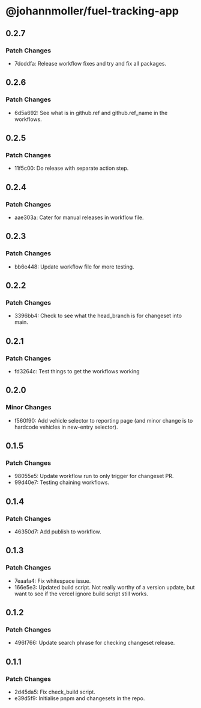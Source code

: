 # @johannmoller/fuel-tracking-app

## 0.2.7

### Patch Changes

- 7dcddfa: Release workflow fixes and try and fix all packages.

## 0.2.6

### Patch Changes

- 6d5a692: See what is in github.ref and github.ref_name in the workflows.

## 0.2.5

### Patch Changes

- 11f5c00: Do release with separate action step.

## 0.2.4

### Patch Changes

- aae303a: Cater for manual releases in workflow file.

## 0.2.3

### Patch Changes

- bb6e448: Update workflow file for more testing.

## 0.2.2

### Patch Changes

- 3396bb4: Check to see what the head_branch is for changeset into main.

## 0.2.1

### Patch Changes

- fd3264c: Test things to get the workflows working

## 0.2.0

### Minor Changes

- f560f90: Add vehicle selector to reporting page (and minor change is to hardcode vehicles in new-entry selector).

## 0.1.5

### Patch Changes

- 98055e5: Update workflow run to only trigger for changeset PR.
- 99d40e7: Testing chaining workflows.

## 0.1.4

### Patch Changes

- 46350d7: Add publish to workflow.

## 0.1.3

### Patch Changes

- 7eaafa4: Fix whitespace issue.
- 166e5e3: Updated build script. Not really worthy of a version update, but want to see if the vercel ignore build script still works.

## 0.1.2

### Patch Changes

- 496f766: Update search phrase for checking changeset release.

## 0.1.1

### Patch Changes

- 2d45da5: Fix check_build script.
- e39d5f9: Initialise pnpm and changesets in the repo.
